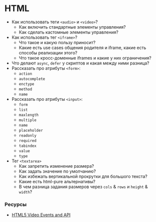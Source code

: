# HTML

* Как использовать теги `<audio>` и `<video>`?
  * Как включить стандартные элементы управления?
  * Как сделать кастомные элементы управления?
* Как использовать тег `<iframe>`?
  * Что такое и какую пользу приносит?
  * Какие есть use cases общения родителя и iframe, какие есть способы реализации этого?
  * Что такое кросс-доменные iframes и какие у них ограничения?
* Что делают `async`, `defer` у скриптов и какая между ними разница?
* Рассказать про атрибуты `<form>`:
  * `action`
  * `autocomplete`
  * `enctype`
  * `method`
  * `name`
* Рассказать про атрибуты `<input>`:
  * `form`
  * `list`
  * `maxlength`
  * `multiple`
  * `name`
  * `placeholder`
  * `readonly`
  * `required`
  * `tabindex`
  * `value`
  * `type`
* Тег `<textarea>`
  * Как запретить изменение размера?
  * Как задать значение по умолчанию?
  * Как избежать вертикальной прокрутки для большого текста?
  * Какие есть html-pure альтернативы?
  * В чем разница задания размеров через `cols` & `rows` и `height` & `width`?
  
### Ресурсы
* [HTML5 Video Events and API](https://www.w3.org/2010/05/video/mediaevents.html)
